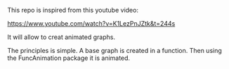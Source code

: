 This repo is inspired from this youtube video:

https://www.youtube.com/watch?v=K1LezPnJZtk&t=244s

It will allow to creat animated graphs.

The principles is simple. A base graph is created in a function. Then using the FuncAnimation package it is animated.

